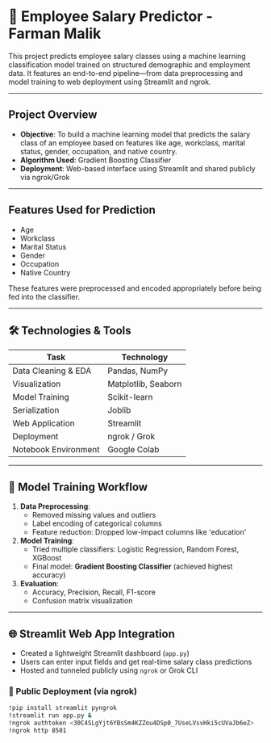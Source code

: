 # 💼 Employee Salary Predictor - Farman Malik

This project predicts employee salary classes using a machine learning classification model trained on structured demographic and employment data. It features an end-to-end pipeline—from data preprocessing and model training to web deployment using Streamlit and ngrok.

---

##  Project Overview

- **Objective**: To build a machine learning model that predicts the salary class of an employee based on features like age, workclass, marital status, gender, occupation, and native country.
- **Algorithm Used**: Gradient Boosting Classifier
- **Deployment**: Web-based interface using Streamlit and shared publicly via ngrok/Grok

---

##  Features Used for Prediction

- Age  
- Workclass  
- Marital Status  
- Gender  
- Occupation  
- Native Country

These features were preprocessed and encoded appropriately before being fed into the classifier.

---

## 🛠️ Technologies & Tools

| Task                        | Technology       |
|-----------------------------|------------------|
| Data Cleaning & EDA         | Pandas, NumPy     |
| Visualization               | Matplotlib, Seaborn |
| Model Training              | Scikit-learn      |
| Serialization               | Joblib           |
| Web Application             | Streamlit         |
| Deployment                  | ngrok / Grok      |
| Notebook Environment        | Google Colab      |

---

## 🧪 Model Training Workflow

1. **Data Preprocessing**:
   - Removed missing values and outliers
   - Label encoding of categorical columns
   - Feature reduction: Dropped low-impact columns like 'education'
2. **Model Training**:
   - Tried multiple classifiers: Logistic Regression, Random Forest, XGBoost
   - Final model: **Gradient Boosting Classifier** (achieved highest accuracy)
3. **Evaluation**:
   - Accuracy, Precision, Recall, F1-score
   - Confusion matrix visualization

---

## 🌐 Streamlit Web App Integration

- Created a lightweight Streamlit dashboard (`app.py`)
- Users can enter input fields and get real-time salary class predictions
- Hosted and tunneled publicly using `ngrok` or Grok CLI

### 🔗 Public Deployment (via ngrok)
```bash
!pip install streamlit pyngrok
!streamlit run app.py &
!ngrok authtoken <30C4SLgYjt6YBsSm4KZZou4DSp0_7UseLVsvHki5cUVaJb6eZ>
!ngrok http 8501
